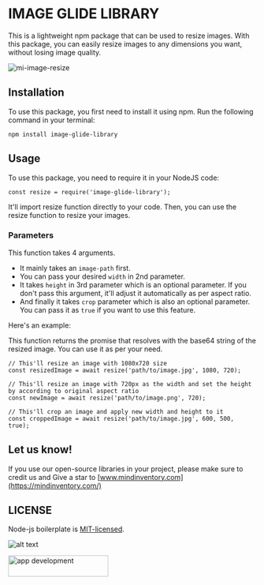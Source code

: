 # IMAGE GLIDE LIBRARY

This is a lightweight npm package that can be used to resize images. With this package, you can easily resize images to any dimensions you want, without losing image quality.

![mi-image-resize](https://raw.githubusercontent.com/Mindinventory/mi-image-resize/blob/main/MI_IMAGE_RESIZE.gif)

## Installation
To use this package, you first need to install it using npm. Run the following command in your terminal:

```
npm install image-glide-library
```

## Usage
To use this package, you need to require it in your NodeJS code:

```
const resize = require('image-glide-library');
```
It'll import resize function directly to your code. Then, you can use the resize function to resize your images.

### Parameters

This function takes 4 arguments. 
* It mainly takes an `image-path` first.
* You can pass your desired `width` in 2nd parameter.
* It takes `height` in 3rd parameter which is an optional parameter. If you don't pass this argument, it'll adjust it automatically as per aspect ratio.
* And finally it takes `crop` parameter which is also an optional parameter. You can pass it as `true` if you want to use this feature.

Here's an example:

This function returns the promise that resolves with the base64 string of the resized image. You can use it as per your need.


```
// This'll resize an image with 1080x720 size
const resizedImage = await resize('path/to/image.jpg', 1080, 720);

// This'll resize an image with 720px as the width and set the height by according to original aspect ratio
const newImage = await resize('path/to/image.png', 720);

// This'll crop an image and apply new width and height to it
const croppedImage = await resize('path/to/image.jpg', 600, 500, true);
```

## Let us know!
If you use our open-source libraries in your project, please make sure to credit us and Give a star to [www.mindinventory.com](https://mindinventory.com/)

## LICENSE
Node-js boilerplate is [MIT-licensed](https://github.com/Mindinventory/node-js-boilerplate/blob/master/LICENSE).


![alt text](https://git.mindinventory.com/uploads/-/system/appearance/header_logo/1/mi-logo.png)

<a href="https://www.mindinventory.com/contact-us.php?utm_source=gthb&utm_medium=repo&utm_campaign=circular-cards-stack-view" target="__blank">
<img src="https://github.com/Sammindinventory/MindInventory/raw/main/hirebutton.png" width="203" height="43"  alt="app development">
</a>
